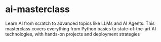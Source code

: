 # ai-masterclass
Learn AI from scratch to advanced topics like LLMs and AI Agents. This masterclass covers everything from Python basics to state-of-the-art AI technologies, with hands-on projects and deployment strategies
